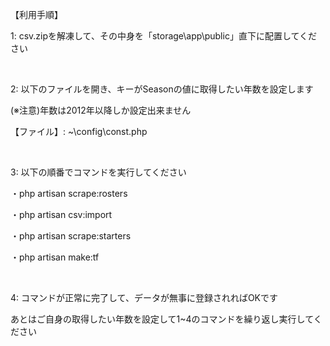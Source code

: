 <p>【利用手順】</p>
<p>1: csv.zipを解凍して、その中身を「storage\app\public」直下に配置してください</p>
<br>
<p>2: 以下のファイルを開き、キーがSeasonの値に取得したい年数を設定します</p>
   <p>(※注意)年数は2012年以降しか設定出来ません</p>
   <p>【ファイル】: ~\config\const.php</p>
<br>
<p>3: 以下の順番でコマンドを実行してください</p>
   <p>・php artisan scrape:rosters</p>
   <p>・php artisan csv:import</p>
   <p>・php artisan scrape:starters</p>
   <p>・php artisan make:tf</p>
<br>
<p>4: コマンドが正常に完了して、データが無事に登録されればOKです</p>
   <p>あとはご自身の取得したい年数を設定して1~4のコマンドを繰り返し実行してください</p>